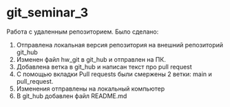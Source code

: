 # git_seminar_3

Работа с удаленным репозиторием. Было сделано:
1. Отправлена локальная версия репозитория на внешний репозиторий git_hub
2. Изменен файл hw_git в git_hub и отправлен на ПК.
3. Добавлена ветка в git_hub и написан текст про pull request
4. С помощью вкладки Pull requests были смержены 2 ветки: main и pull_request.
5. Изменения отправлены на локальный компьютер
6. В git_hub добавлен файл README.md
